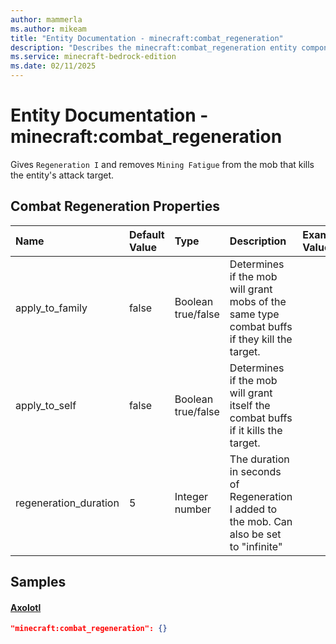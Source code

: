 ```yaml
---
author: mammerla
ms.author: mikeam
title: "Entity Documentation - minecraft:combat_regeneration"
description: "Describes the minecraft:combat_regeneration entity component"
ms.service: minecraft-bedrock-edition
ms.date: 02/11/2025 
---
```


# Entity Documentation - minecraft:combat_regeneration

Gives `Regeneration I` and removes `Mining Fatigue` from the mob that kills the entity's attack target.


## Combat Regeneration Properties

|Name       |Default Value |Type |Description |Example Values |
|:----------|:-------------|:----|:-----------|:------------- |
| apply_to_family | false | Boolean true/false | Determines if the mob will grant mobs of the same type combat buffs if they kill the target. |  | 
| apply_to_self | false | Boolean true/false | Determines if the mob will grant itself the combat buffs if it kills the target. |  | 
| regeneration_duration | 5 | Integer number | The duration in seconds of Regeneration I added to the mob. Can also be set to "infinite" |  | 

## Samples

#### [Axolotl](https://github.com/Mojang/bedrock-samples/tree/preview/behavior_pack/entities/axolotl.json)


```json
"minecraft:combat_regeneration": {}
```
